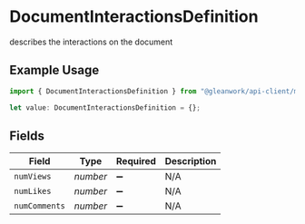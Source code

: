 # DocumentInteractionsDefinition

describes the interactions on the document

## Example Usage

```typescript
import { DocumentInteractionsDefinition } from "@gleanwork/api-client/models/components";

let value: DocumentInteractionsDefinition = {};
```

## Fields

| Field              | Type               | Required           | Description        |
| ------------------ | ------------------ | ------------------ | ------------------ |
| `numViews`         | *number*           | :heavy_minus_sign: | N/A                |
| `numLikes`         | *number*           | :heavy_minus_sign: | N/A                |
| `numComments`      | *number*           | :heavy_minus_sign: | N/A                |